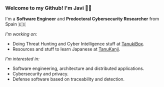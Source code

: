 ### Welcome to my Github! I'm Javi 👋🏻

I'm a **Software Engineer** and **Predoctoral Cybersecurity Researcher** from Spain 🇪🇸

_I'm working on:_

* Doing Threat Hunting and Cyber Intelligence stuff at [TanukiBox](https://github.com/tanukibox).
* Resources and stuff to learn Japanese at [TanuKanji](https://github.com/tanukanji).

_I'm interested in:_

* Software engineering, architecture and distributed applications.
* Cybersecurity and privacy.
* Defense software based on traceability and detection.

